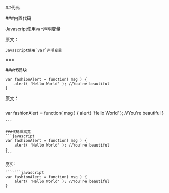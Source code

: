 ##代码

###内置代码

Javascript使用`var`声明变量

原文：
```
Javascript使用`var`声明变量
```
===

###代码块
```
var fashionAlert = function( msg ) {
	alert( 'Hello World' ); //You're beautiful
}
```

原文：
```
```````
var fashionAlert = function( msg ) {
	alert( 'Hello World' ); //You're beautiful
}
```````
```

###代码块高亮
```javascript
var fashionAlert = function( msg ) {
	alert( 'Hello World' ); //You're beautiful
}
```

原文：
```
```````javascript
var fashionAlert = function( msg ) {
	alert( 'Hello World' ); //You're beautiful
}
```````
```